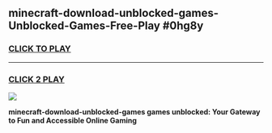 
## minecraft-download-unblocked-games-Unblocked-Games-Free-Play #0hg8y
<h3>
<a href="https://us.freeplayer.one?title=minecraft-download-unblocked-games&ref=9M">CLICK TO PLAY</a></h3>
<hr>

<h3>
<a href="https://us.freeplayer.one?title=minecraft-download-unblocked-games&ref=9M">CLICK 2 PLAY</a>
  
</h3>

<a href="https://us.freeplayer.one?title=minecraft-download-unblocked-games&ref=9M"><img src="https://clearcache.store/games.png"></a>


**minecraft-download-unblocked-games games unblocked: Your Gateway to Fun and Accessible Online Gaming**
